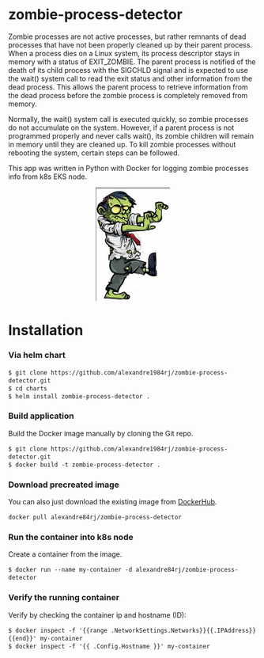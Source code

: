 # zombie-process-detector

Zombie processes are not active processes, but rather remnants of dead processes that have not been properly cleaned up by their parent process. When a process dies on a Linux system, its process descriptor stays in memory with a status of EXIT_ZOMBIE. The parent process is notified of the death of its child process with the SIGCHLD signal and is expected to use the wait() system call to read the exit status and other information from the dead process. This allows the parent process to retrieve information from the dead process before the zombie process is completely removed from memory.

Normally, the wait() system call is executed quickly, so zombie processes do not accumulate on the system. However, if a parent process is not programmed properly and never calls wait(), its zombie children will remain in memory until they are cleaned up. To kill zombie processes without rebooting the system, certain steps can be followed.

This app was written in Python with Docker for logging zombie processes info from k8s EKS node.

  <p align="center">
      <img width="150" src="./public/assets/zombie.png" alt="zombie" />
  </p>

# Installation

### Via helm chart
```
$ git clone https://github.com/alexandre1984rj/zombie-process-detector.git
$ cd charts
$ helm install zombie-process-detector .
```

### Build application
Build the Docker image manually by cloning the Git repo.
```
$ git clone https://github.com/alexandre1984rj/zombie-process-detector.git
$ docker build -t zombie-process-detector .
```

### Download precreated image
You can also just download the existing image from [DockerHub](https://hub.docker.com/r/alexandre84rj/zombie-process-detector/).
```
docker pull alexandre84rj/zombie-process-detector
```

### Run the container into k8s node
Create a container from the image.
```
$ docker run --name my-container -d alexandre84rj/zombie-process-detector
```

### Verify the running container
Verify by checking the container ip and hostname (ID):
```
$ docker inspect -f '{{range .NetworkSettings.Networks}}{{.IPAddress}}{{end}}' my-container
$ docker inspect -f '{{ .Config.Hostname }}' my-container
```

